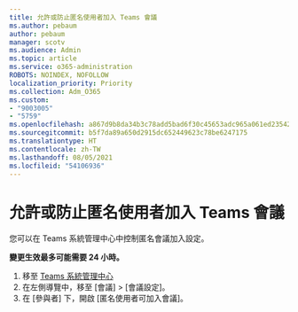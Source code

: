 ```yaml
---
title: 允許或防止匿名使用者加入 Teams 會議
ms.author: pebaum
author: pebaum
manager: scotv
ms.audience: Admin
ms.topic: article
ms.service: o365-administration
ROBOTS: NOINDEX, NOFOLLOW
localization_priority: Priority
ms.collection: Adm_O365
ms.custom:
- "9003005"
- "5759"
ms.openlocfilehash: a867d9b8da34b3c78add5bad6f30c45653adc965a061ed235429a7d7447cffd6
ms.sourcegitcommit: b5f7da89a650d2915dc652449623c78be6247175
ms.translationtype: HT
ms.contentlocale: zh-TW
ms.lasthandoff: 08/05/2021
ms.locfileid: "54106936"
---
```

# <a name="allow-or-prevent-anonymous-users-from-joining-teams-meetings"></a>允許或防止匿名使用者加入 Teams 會議

您可以在 Teams 系統管理中心中控制匿名會議加入設定。

**變更生效最多可能需要 24 小時。**

1.  移至 [Teams 系統管理中心](https://admin.teams.microsoft.com)
2.  在左側導覽中，移至 [會議]   >   [會議設定]。
3.  在 [參與者] 下，開啟 [匿名使用者可加入會議]。